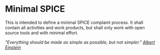Minimal SPICE
=============

This is intended to define a minimal SPICE complaint process. 
It shall contain all activities and work products, but shall only work with open source tools
and with minimal effort.

*"Everything should be made as simple as possible, but not simpler." [Albert Einstein](http://www.brainyquote.com/quotes/quotes/a/alberteins103652.html)*
